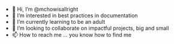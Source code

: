 - 👋 Hi, I’m @mchowisallright
- 👀 I’m interested in best practices in documentation
- 🌱 I’m currently learning to be an adult
- 💞️ I’m looking to collaborate on impactful projects, big and small
- 📫 How to reach me ... you know how to find me

<!---
mchowisallright/mchowisallright is a ✨ special ✨ repository because its `README.md` (this file) appears on your GitHub profile.
You can click the Preview link to take a look at your changes.
--->
